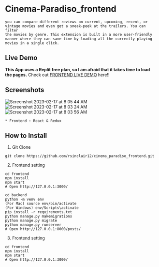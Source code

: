 # Cinema-Paradiso_frontend
```In this web application you will find many informative movie reviews,
you can compare different reviews on current, upcoming, recent, or
vintage movies and even get a sneak-peek at the trailers. You can filter
the movies by genre. This extension is built in a more user-friendly
manner where they can save time by loading all the currently playing
movies in a single click.
```
## Live Demo
**This App uses a Replit free plan, so I am afraid that it takes time to load the pages.**
Check out [FRONTEND LIVE DEMO](https://cinemaparadisofrontend.rsinclair12.repl.co) here!!

## Screenshots
![Screenshot 2023-02-17 at 8 05 44 AM](https://user-images.githubusercontent.com/97200801/219535218-c75a7d6c-0ced-4601-a01e-2048de7565a6.png)
![Screenshot 2023-02-17 at 8 03 24 AM](https://user-images.githubusercontent.com/97200801/219534905-888c8da3-65fd-4cbb-974b-b77736ee3473.png)
![Screenshot 2023-02-17 at 8 03 56 AM](https://user-images.githubusercontent.com/97200801/219534984-8b341f1e-bf4f-49d3-8ef3-fb2ef080cc7c.png)





```
* Frontend : React & Redux
```
## How to Install
1. Git Clone
```
git clone https://github.com/rsinclair12/cinema_paradiso_frontend.git
```

2. Frontend setting
```
cd frontend
npm install
npm start
# Open http://127.0.0.1:3000/
```

```
cd backend
python -m venv env
(For Mac) source env/bin/activate
(For Windows) env/Scripts\activate
pip install -r requirements.txt
python manage.py makemigrations
python manage.py migrate
python manage.py runserver
# Open http://127.0.0.1:8000/posts/
```
3. Frontend setting
```
cd frontend
npm install
npm start
# Open http://127.0.0.1:3000/
```
